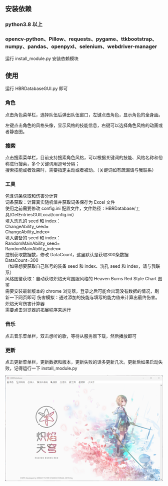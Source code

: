 ## 安装依赖

### python3.8 以上

### opencv-python、Pillow、requests、pygame、ttkbootstrap、numpy、pandas、openpyxl、selenium、webdriver-manager

运行 install_module.py 安装依赖模块

## 使用

运行 HBRDatabaseGUI.py 即可

### 角色

点击角色菜单栏，选择队伍后弹出队伍窗口，左键点击角色，显示角色的全身画。

左键点击角色的风格头像，显示风格的技能信息，右键可以选择角色风格的动画或者静态图。

### 搜索

点击搜索菜单栏，目前支持搜索角色风格，可以根据关键词的技能、风格名称和俗称进行搜索，多个关键词用逗号分隔；  
搜索技能或者效果时，需要指定主动或者被动。（关键词如有疏漏请与我联系）

### 工具

包含词条获取和伤害分计算  
词条获取：计算真实随机值并获取词条保存为 Excel 文件  
使用之前需要修改 config.ini 配置文件，文件路径：HBRDatabase/工具/GetEntriesGUILocal/config.ini）  
填入洗孔的 seed 和 index：  
	ChangeAbility_seed=  
	ChangeAbility_index=  
填入装备的 seed 和 index：  
	RandomMainAbility_seed=  
	RandomMainAbility_index=  
控制获取数据数，修改 DataCount，这里默认是获取300条数据  
	DataCount=300  
（如果想要获取自己账号的装备 seed 和 index、洗孔 seed 和 index，请与我联系）  
风格图鉴获取：自动获取炽焰天穹国服风格的 Heaven Burns Red Style Chart 图鉴  
	需要安装最新版本的 chrome 浏览器，登录之后可能会出现没有数据的情况，刷新一下网页即可
伤害模拟：通过添加的技能与填写的能力值来计算出最终伤害。炽焰天穹伤害计算器  
	需要点击浏览器的拓展程序来运行

### 音乐

点击音乐菜单栏，双击想听的歌，等待从服务器下载，然后播放即可

### 更新

点击更新菜单栏，更新数据和版本，更新失败的话多更新几次。更新后如果启动失败，记得运行一下 install_module.py

![Image text](https://github.com/CCELEND/HBRDatabase/blob/main/show/show.png)